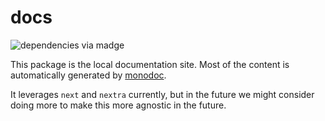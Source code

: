 # docs

![dependencies via madge](./graph.svg)

This package is the local documentation site. Most of the content is automatically generated by [monodoc](https://github.com/brekk/monoculture/tree/main/tools/monodoc).

It leverages `next` and `nextra` currently, but in the future we might consider doing more to make this more agnostic in the future.
